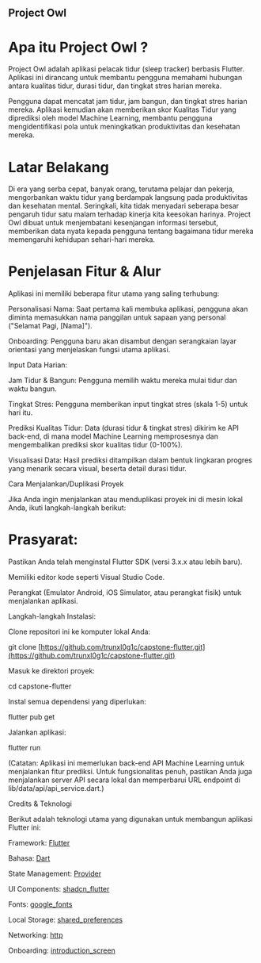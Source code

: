## Project Owl

# Apa itu Project Owl ?

Project Owl adalah aplikasi pelacak tidur (sleep tracker) berbasis Flutter. Aplikasi ini dirancang untuk membantu pengguna memahami hubungan antara kualitas tidur, durasi tidur, dan tingkat stres harian mereka.

Pengguna dapat mencatat jam tidur, jam bangun, dan tingkat stres harian mereka. Aplikasi kemudian akan memberikan skor Kualitas Tidur yang diprediksi oleh model Machine Learning, membantu pengguna mengidentifikasi pola untuk meningkatkan produktivitas dan kesehatan mereka.

# Latar Belakang

Di era yang serba cepat, banyak orang, terutama pelajar dan pekerja, mengorbankan waktu tidur yang berdampak langsung pada produktivitas dan kesehatan mental. Seringkali, kita tidak menyadari seberapa besar pengaruh tidur satu malam terhadap kinerja kita keesokan harinya. Project Owl dibuat untuk menjembatani kesenjangan informasi tersebut, memberikan data nyata kepada pengguna tentang bagaimana tidur mereka memengaruhi kehidupan sehari-hari mereka.

# Penjelasan Fitur & Alur

Aplikasi ini memiliki beberapa fitur utama yang saling terhubung:

Personalisasi Nama: Saat pertama kali membuka aplikasi, pengguna akan diminta memasukkan nama panggilan untuk sapaan yang personal ("Selamat Pagi, [Nama]").

Onboarding: Pengguna baru akan disambut dengan serangkaian layar orientasi yang menjelaskan fungsi utama aplikasi.

Input Data Harian:

Jam Tidur & Bangun: Pengguna memilih waktu mereka mulai tidur dan waktu bangun.

Tingkat Stres: Pengguna memberikan input tingkat stres (skala 1-5) untuk hari itu.

Prediksi Kualitas Tidur: Data (durasi tidur & tingkat stres) dikirim ke API back-end, di mana model Machine Learning memprosesnya dan mengembalikan prediksi skor kualitas tidur (0-100%).

Visualisasi Data: Hasil prediksi ditampilkan dalam bentuk lingkaran progres yang menarik secara visual, beserta detail durasi tidur.

Cara Menjalankan/Duplikasi Proyek

Jika Anda ingin menjalankan atau menduplikasi proyek ini di mesin lokal Anda, ikuti langkah-langkah berikut:

# Prasyarat:

Pastikan Anda telah menginstal Flutter SDK (versi 3.x.x atau lebih baru).

Memiliki editor kode seperti Visual Studio Code.

Perangkat (Emulator Android, iOS Simulator, atau perangkat fisik) untuk menjalankan aplikasi.

Langkah-langkah Instalasi:

Clone repositori ini ke komputer lokal Anda:

git clone [https://github.com/trunxl0g1c/capstone-flutter.git](https://github.com/trunxl0g1c/capstone-flutter.git)


Masuk ke direktori proyek:

cd capstone-flutter


Instal semua dependensi yang diperlukan:

flutter pub get


Jalankan aplikasi:

flutter run


(Catatan: Aplikasi ini memerlukan back-end API Machine Learning untuk menjalankan fitur prediksi. Untuk fungsionalitas penuh, pastikan Anda juga menjalankan server API secara lokal dan memperbarui URL endpoint di lib/data/api/api_service.dart.)




Credits & Teknologi

Berikut adalah teknologi utama yang digunakan untuk membangun aplikasi Flutter ini:

Framework: <a href="https://flutter.dev/">Flutter</a>

Bahasa: <a href="https://dart.dev/">Dart</a>

State Management: <a href="https://pub.dev/packages/provider">Provider</a>

UI Components: <a href="https://pub.dev/packages/shadcn_flutter">shadcn_flutter</a>

Fonts: <a href="https://pub.dev/packages/google_fonts">google_fonts</a>

Local Storage: <a href="https://pub.dev/packages/shared_preferences">shared_preferences</a>

Networking: <a href="https://pub.dev/packages/http">http</a>

Onboarding: <a href="https://pub.dev/packages/introduction_screen">introduction_screen</a>
